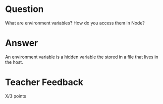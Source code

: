 # Question

What are environment variables? How do you access them in Node?

# Answer
An environment  variable is a hidden variable the stored in a file that lives in the host.
# Teacher Feedback

X/3 points